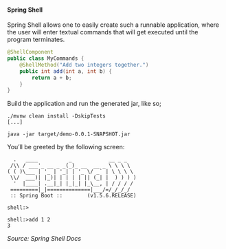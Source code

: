 #### Spring Shell
Spring Shell allows one to easily create such a runnable application, where the user will enter textual commands that will get executed until the program terminates.

```java
@ShellComponent
public class MyCommands {
    @ShellMethod("Add two integers together.")
    public int add(int a, int b) {
        return a + b;
    }
}
```
Build the application and run the generated jar, like so;
```
./mvnw clean install -DskipTests
[...]

java -jar target/demo-0.0.1-SNAPSHOT.jar
```
You’ll be greeted by the following screen:
```
  .   ____          _            __ _ _
 /\\ / ___'_ __ _ _(_)_ __  __ _ \ \ \ \
( ( )\___ | '_ | '_| | '_ \/ _` | \ \ \ \
 \\/  ___)| |_)| | | | | || (_| |  ) ) ) )
  '  |____| .__|_| |_|_| |_\__, | / / / /
 =========|_|==============|___/=/_/_/_/
 :: Spring Boot ::        (v1.5.6.RELEASE)

shell:>
```
```
shell:>add 1 2
3
```
_Source: Spring Shell Docs_